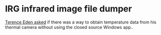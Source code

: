 # IRG infrared image file dumper

[Terence Eden asked](https://shkspr.mobi/blog/2023/02/reverse-engineering-the-irg-infrared-thermal-imaging-format-help-needed/)
if there was a way to obtain temperature data from his thermal camera without using the closed source Windows app..


